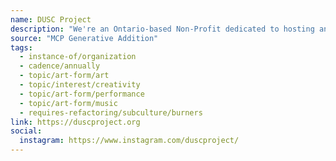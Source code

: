 ```yaml
---
name: DUSC Project
description: "We're an Ontario-based Non-Profit dedicated to hosting an annual, sustainable, official Burning Man Decompression event, by and for the Burning Man community in the city of Toronto"
source: "MCP Generative Addition"
tags:
  - instance-of/organization
  - cadence/annually
  - topic/art-form/art
  - topic/interest/creativity
  - topic/art-form/performance
  - topic/art-form/music
  - requires-refactoring/subculture/burners
link: https://duscproject.org
social:
  instagram: https://www.instagram.com/duscproject/
---
```

